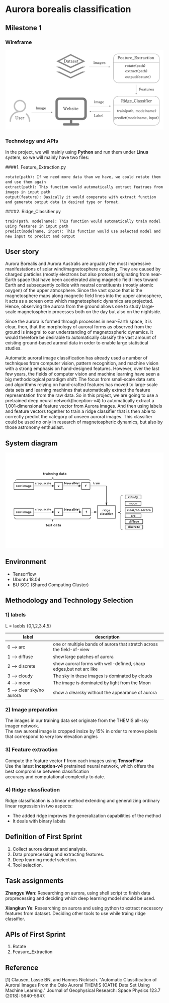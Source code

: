 # Aurora borealis classification
## Milestone 1
### Wireframe
![Wireframe](Wireframe.png)

### Technology and APIs
In the project, we will mainly using **Python** and run them under **Linus** system, so we will mainly have two files:

####1. Feature_Extraction.py

    rotate(path): If we need more data than we have, we could rotate them and use them again
    extract(path): This function would automatically extract featrues from images in input path
    output(feature): Basically it would cooperate with extract function and generate output data in desired type or format.

####2. Ridge_Classifier.py

    train(path, modelname): This function would automatically train model using features in input path
    predict(modelname, input): This function would use selected model and new input to predict and output

## User story
Aurora Borealis and Aurora Australis are arguably the most 
impressive manifestations of solar wind/magnetosphere coupling. 
They are caused by charged particles (mostly electrons but also protons) 
originating from near‐Earth space that have been accelerated along magnetic 
field lines toward Earth and subsequently collide with neutral constituents 
(mostly atomic oxygen) of the upper atmosphere. Since the vast space that is the 
magnetosphere maps along magnetic field lines into the upper atmosphere, it 
acts as a screen onto which magnetospheric dynamics are projected. Hence, 
observing the aurora from the ground allows one to study large‐scale magnetospheric 
processes both on the day but also on the nightside.

Since the aurora is formed through processes in near‐Earth space, it is clear, 
then, that the morphology of auroral forms as observed from the ground is integral 
to our understanding of magnetospheric dynamics. It would therefore be desirable 
to automatically classify the vast amount of existing ground‐based auroral data 
in order to enable large statistical studies.

Automatic auroral image classification has already used a number of techniques from 
computer vision, pattern recognition, and machine vision with a strong emphasis on 
hand‐designed features. However, over the last few years, the fields of computer vision 
and machine learning have seen a big methodological paradigm shift: The focus from 
small‐scale data sets and algorithms relying on hand‐crafted features has moved to 
large‐scale data sets and learning machines that automatically extract the feature 
representation from the raw data. So in this project, we are going to use a pretrained 
deep neural network(Inception-v4) to automatically extract a 1,001‐dimensional feature vector from 
Aurora images. And then using labels and feature vectors together to train a ridge classifier
that is then able to correctly predict the category of unseen auroral images. This
classifier could be used no only in research of magnetospheric dynamics, but also by
those astronomy enthusiast.
  
## System diagram
![System diagram](dataflow.jpg)

## Environment
* Tensorflow
* Ubuntu 18.04 
* BU SCC (Shared Computing Cluster) 

## Methodology and Technology Selection
### 1) labels    
L = laebls {0,1,2,3,4,5}    

| label | description |
| ------ | ------ |
| 0 --> arc  | one or multiple bands of aurora that stretch across the field-of-view |
| 1 --> diffuse | show large patches of aurora |
| 2 --> discrete | show auroral forms with well-defined, sharp edges,but not arc like |
| 3 --> cloudy | The sky in these images is dominated by clouds |
| 4 --> moon  | The image is dominated by light from the Moon |
| 5 --> clear sky/no aurora | show a clearsky without the appearance of aurora  |


             

### 2) Image preparation                 
The images in our training data set originate from the THEMIS all-sky imager network.               
The raw auroral image is cropped insize by 15% in order to remove pixels that correspond to very low elevation angles               

### 3) Feature extraction     
Compute the feature vector **f** from each images using **TensorFlow**   
Use the latest **Inception-v4** pretrained neural network, which offers the best compromise between classification                
accuracy and computational complexity to date.            
### 4) Ridge classfication               
Ridge classification is a linear method extending and generalizing ordinary linear regression in two aspects:      
  - The added ridge improves the generalization capabilities of the method           
  - It deals with binary labels   

## Definition of First Sprint
1. Collect aurora dataset and analysis.
2. Data proprecessing and extracting features.
3. Deep learning model selection.
4. Tool selection.

## Task assignments
**Zhangyu Wan**: Researching on aurora, using shell script to finish data proprecessing and deciding which deep learning model should be used.

**Xiangkun Ye**: Researching on aurora and using python to extract necessory features from dataset. Deciding other tools to use while traing ridge classifior.

## APIs of First Sprint
1. Rotate
2. Feasure_Extraction
  
## Reference
[1] Clausen, Lasse BN, and Hannes Nickisch. "Automatic Classification of Auroral Images From the Oslo Auroral THEMIS (OATH) Data Set Using Machine Learning." Journal of Geophysical Research: Space Physics 123.7 (2018): 5640-5647.

